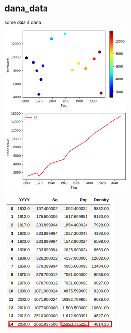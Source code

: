 # dana_data
some data 4 dana

![alt text](https://github.com/tyomik-mnemonic/dana_data/blob/main/scat.png)
![alt text](https://github.com/tyomik-mnemonic/dana_data/blob/main/pop.png)

![alt text](https://github.com/tyomik-mnemonic/dana_data/blob/main/df.png)
